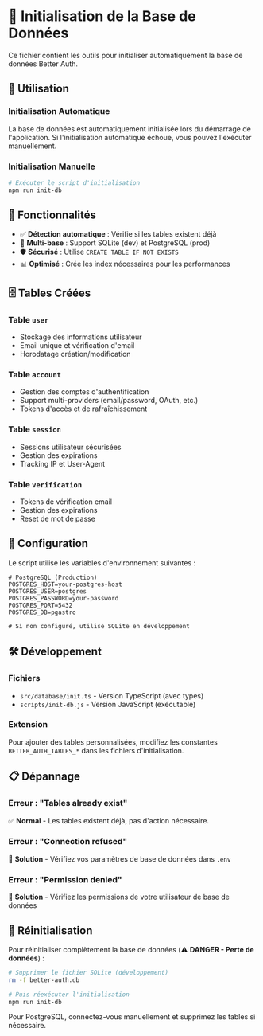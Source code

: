 # 🔧 Initialisation de la Base de Données

Ce fichier contient les outils pour initialiser automatiquement la base de données Better Auth.

## 🚀 Utilisation

### Initialisation Automatique

La base de données est automatiquement initialisée lors du démarrage de l'application. Si l'initialisation automatique échoue, vous pouvez l'exécuter manuellement.

### Initialisation Manuelle

```bash
# Exécuter le script d'initialisation
npm run init-db
```

## 🎯 Fonctionnalités

- ✅ **Détection automatique** : Vérifie si les tables existent déjà
- 🔄 **Multi-base** : Support SQLite (dev) et PostgreSQL (prod)
- 🛡️ **Sécurisé** : Utilise `CREATE TABLE IF NOT EXISTS`
- 📊 **Optimisé** : Crée les index nécessaires pour les performances

## 🗄️ Tables Créées

### Table `user`
- Stockage des informations utilisateur
- Email unique et vérification d'email
- Horodatage création/modification

### Table `account`
- Gestion des comptes d'authentification
- Support multi-providers (email/password, OAuth, etc.)
- Tokens d'accès et de rafraîchissement

### Table `session`
- Sessions utilisateur sécurisées
- Gestion des expirations
- Tracking IP et User-Agent

### Table `verification`
- Tokens de vérification email
- Gestion des expirations
- Reset de mot de passe

## 🔧 Configuration

Le script utilise les variables d'environnement suivantes :

```env
# PostgreSQL (Production)
POSTGRES_HOST=your-postgres-host
POSTGRES_USER=postgres
POSTGRES_PASSWORD=your-password
POSTGRES_PORT=5432
POSTGRES_DB=pgastro

# Si non configuré, utilise SQLite en développement
```

## 🛠️ Développement

### Fichiers

- `src/database/init.ts` - Version TypeScript (avec types)
- `scripts/init-db.js` - Version JavaScript (exécutable)

### Extension

Pour ajouter des tables personnalisées, modifiez les constantes `BETTER_AUTH_TABLES_*` dans les fichiers d'initialisation.

## 📋 Dépannage

### Erreur : "Tables already exist"
✅ **Normal** - Les tables existent déjà, pas d'action nécessaire.

### Erreur : "Connection refused"
🔧 **Solution** - Vérifiez vos paramètres de base de données dans `.env`

### Erreur : "Permission denied"
🔑 **Solution** - Vérifiez les permissions de votre utilisateur de base de données

## 🔄 Réinitialisation

Pour réinitialiser complètement la base de données (⚠️ **DANGER - Perte de données**) :

```bash
# Supprimer le fichier SQLite (développement)
rm -f better-auth.db

# Puis réexécuter l'initialisation
npm run init-db
```

Pour PostgreSQL, connectez-vous manuellement et supprimez les tables si nécessaire.